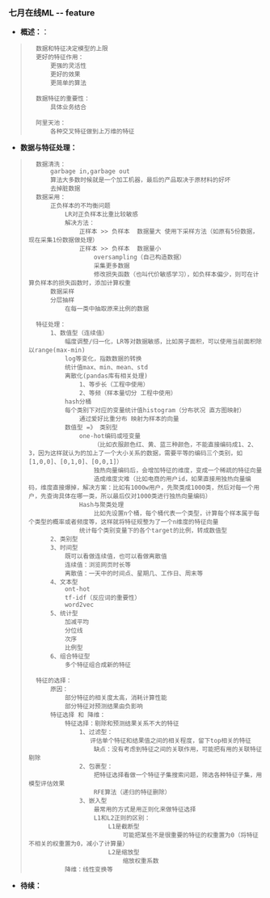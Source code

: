 ### 七月在线ML -- feature
- **概述：**：
>       数据和特征决定模型的上限
>       更好的特征作用：
>           更强的灵活性
>           更好的效果
>           更简单的算法
>
>       数据特征的重要性：
>           具体业务结合
>
>       阿里天池：
>           各种交叉特征做到上万维的特征
>

- **数据与特征处理：**
>       数据清洗：
>           garbage in,garbage out
>           算法大多数时候就是一个加工机器，最后的产品取决于原材料的好坏
>           去掉脏数据
>       数据采用：
>           正负样本的不均衡问题
>               LR对正负样本比重比较敏感
>               解决方法：
>                   正样本 >> 负样本  数据量大 使用下采样方法（如原有5份数据，现在采集1份数据做处理）
>                   正样本 >> 负样本  数据量小
>                       oversampling（自己构造数据）
>                       采集更多数据
>                       修改损失函数（也叫代价敏感学习），如负样本偏少，则可在计算负样本的损失函数时，添加计算权重
>           数据采样
>           分层抽样
>               在每一类中抽取原来比例的数据
>
>       特征处理：
>           1、数值型（连续值）
>               幅度调整/归一化，LR等对数据敏感，比如房子面积，可以使用当前面积除以range(max-min)
>               log等变化，指数数据的转换
>               统计值max、min、mean、std
>               离散化(pandas库有相关处理)
>                   1、等步长（工程中使用）
>                   2、等频（样本量切分 工程中使用）
>               hash分桶
>               每个类别下对应的变量统计值histogram（分布状况 直方图映射）
>                   通过爱好比重分布 映射为样本的向量
>               数值型 =》 类别型
>                   one-hot编码或哑变量
>                       （比如衣服颜色红、黄、蓝三种颜色，不能直接编码成1、2、3，因为这样就认为的加上了一个大小关系的数据，需要平等的编码三个类别，如[1,0,0]、[0,1,0]、[0,0,1]）
>                       独热向量编码后，会增加特征的维度，变成一个稀疏的特征向量
>                       造成维度灾难（比如电商的用户id，如果直接用独热向量编码，维度直接爆掉，解决方案：比如有1000w用户，先聚类成1000类，然后对每一个用户，先查询具体在哪一类，所以最后仅对1000类进行独热向量编码）
>                   Hash与聚类处理
>                       比如先设置n个桶，每个桶代表一个类型，计算每个样本属于每个类型的概率或者频度等，这样就将特征规整为了一个n维度的特征向量
>                   统计每个类别变量下的各个target的比例，转成数值型
>           2、类别型
>           3、时间型
>               既可以看做连续值，也可以看做离散值
>               连续值：浏览网页时长等
>               离散值：一天中的时间点、星期几、工作日、周末等
>           4、文本型
>               ont-hot
>               tf-idf（反应词的重要性）
>               word2vec
>           5、统计型
>               加减平均
>               分位线
>               次序
>               比例型
>           6、组合特征型
>               多个特征组合成新的特征
>
>       特征的选择：
>           原因：
>               部分特征的相关度太高，消耗计算性能
>               部分特征对预测结果由负影响
>           特征选择 和 降维：
>               特征选择：剔除和预测结果关系不大的特征
>                   1、过滤型：
>                      评估单个特征和结果值之间的相关程度，留下top相关的特征
>                       缺点：没有考虑到特征之间的关联作用，可能把有用的关联特征剔除
>                   2、包裹型：
>                       把特征选择看做一个特征子集搜索问题，筛选各种特征子集，用模型评估效果
>                       RFE算法（递归的特征删除）
>                   3、嵌入型
>                       最常用的方式是用正则化来做特征选择
>                       L1和L2正则的区别：
>                           L1是截断型
>                               可能把某些不是很重要的特征的权重置为0（将特征不相关的权重置为0，减小了计算量）
>                           L2是缩放型
>                               缩放权重系数
>               降维：线性变换等
>
>
>
>
>
>
>
>
>

- **待续：**
>
>
>
>
>
>
>
>
>
>
>
>
>
>
>
>
>
>
>
>
>
